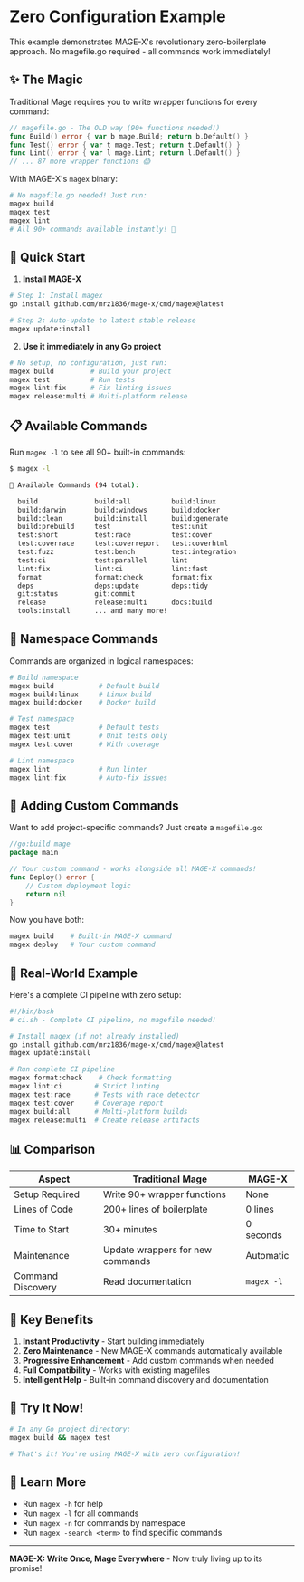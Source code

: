 # Zero Configuration Example

This example demonstrates MAGE-X's revolutionary zero-boilerplate approach.
No magefile.go required - all commands work immediately!

## ✨ The Magic

Traditional Mage requires you to write wrapper functions for every command:
```go
// magefile.go - The OLD way (90+ functions needed!)
func Build() error { var b mage.Build; return b.Default() }
func Test() error { var t mage.Test; return t.Default() }
func Lint() error { var l mage.Lint; return l.Default() }
// ... 87 more wrapper functions 😱
```

With MAGE-X's `magex` binary:
```bash
# No magefile.go needed! Just run:
magex build
magex test
magex lint
# All 90+ commands available instantly! 🎉
```

## 🚀 Quick Start

1. **Install MAGE-X**
```bash
# Step 1: Install magex
go install github.com/mrz1836/mage-x/cmd/magex@latest

# Step 2: Auto-update to latest stable release
magex update:install
```

2. **Use it immediately in any Go project**
```bash
# No setup, no configuration, just run:
magex build         # Build your project
magex test          # Run tests
magex lint:fix      # Fix linting issues
magex release:multi # Multi-platform release
```

## 📋 Available Commands

Run `magex -l` to see all 90+ built-in commands:

```bash
$ magex -l

🎯 Available Commands (94 total):

  build              build:all          build:linux
  build:darwin       build:windows      build:docker
  build:clean        build:install      build:generate
  build:prebuild     test               test:unit
  test:short         test:race          test:cover
  test:coverrace     test:coverreport   test:coverhtml
  test:fuzz          test:bench         test:integration
  test:ci            test:parallel      lint
  lint:fix           lint:ci            lint:fast
  format             format:check       format:fix
  deps               deps:update        deps:tidy
  git:status         git:commit
  release            release:multi      docs:build
  tools:install      ... and many more!
```

## 🎨 Namespace Commands

Commands are organized in logical namespaces:

```bash
# Build namespace
magex build           # Default build
magex build:linux     # Linux build
magex build:docker    # Docker build

# Test namespace
magex test            # Default tests
magex test:unit       # Unit tests only
magex test:cover      # With coverage

# Lint namespace
magex lint            # Run linter
magex lint:fix        # Auto-fix issues
```

## 🔧 Adding Custom Commands

Want to add project-specific commands? Just create a `magefile.go`:

```go
//go:build mage
package main

// Your custom command - works alongside all MAGE-X commands!
func Deploy() error {
    // Custom deployment logic
    return nil
}
```

Now you have both:
```bash
magex build    # Built-in MAGE-X command
magex deploy   # Your custom command
```

## 🎯 Real-World Example

Here's a complete CI pipeline with zero setup:

```bash
#!/bin/bash
# ci.sh - Complete CI pipeline, no magefile needed!

# Install magex (if not already installed)
go install github.com/mrz1836/mage-x/cmd/magex@latest
magex update:install

# Run complete CI pipeline
magex format:check    # Check formatting
magex lint:ci        # Strict linting
magex test:race      # Tests with race detector
magex test:cover     # Coverage report
magex build:all      # Multi-platform builds
magex release:multi  # Create release artifacts
```

## 📊 Comparison

| Aspect | Traditional Mage | MAGE-X |
|--------|-----------------|---------|
| Setup Required | Write 90+ wrapper functions | None |
| Lines of Code | 200+ lines of boilerplate | 0 lines |
| Time to Start | 30+ minutes | 0 seconds |
| Maintenance | Update wrappers for new commands | Automatic |
| Command Discovery | Read documentation | `magex -l` |

## 🌟 Key Benefits

1. **Instant Productivity** - Start building immediately
2. **Zero Maintenance** - New MAGE-X commands automatically available
3. **Progressive Enhancement** - Add custom commands when needed
4. **Full Compatibility** - Works with existing magefiles
5. **Intelligent Help** - Built-in command discovery and documentation

## 🎉 Try It Now!

```bash
# In any Go project directory:
magex build && magex test

# That's it! You're using MAGE-X with zero configuration!
```

## 📖 Learn More

- Run `magex -h` for help
- Run `magex -l` for all commands
- Run `magex -n` for commands by namespace
- Run `magex -search <term>` to find specific commands

---

**MAGE-X: Write Once, Mage Everywhere** - Now truly living up to its promise!
